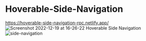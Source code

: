# Hoverable-Side-Navigation
https://hoverable-side-navigation-rpc.netlify.app/
![Screenshot 2022-12-19 at 16-26-22 Hoverable Side Navigation](https://user-images.githubusercontent.com/106545681/208448913-a2b26d0d-b21f-4761-b52c-17dee5765445.png)
![side-navigation](https://user-images.githubusercontent.com/106545681/208448937-cd18aa58-d7b4-454f-802f-0761d6eff2e4.png)
